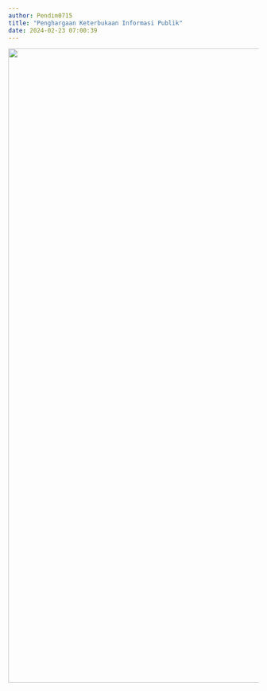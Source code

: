 ```yaml
---
author: Pendim0715
title: "Penghargaan Keterbukaan Informasi Publik"
date: 2024-02-23 07:00:39
---
```

<p><img src="/images/wAAWy9HpXPSqJAMZWiRy.png" alt="" width="1148" height="1278" /></p>